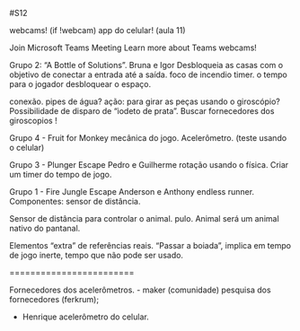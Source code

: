 #S12

webcams! 
(if !webcam) app do celular! (aula 11)

Join Microsoft Teams Meeting 
Learn more about Teams
webcams!


Grupo 2: “A Bottle of Solutions”. Bruna e Igor
Desbloqueia as casas com o objetivo de conectar a entrada até a saída. foco de incendio timer. o tempo para o jogador desbloquear o espaço.

conexão. pipes de água?
ação: para girar as peças usando o giroscópio?
Possibilidade de disparo de “iodeto de prata”. 
Buscar fornecedores dos giroscopios !

Grupo 4 - Fruit for Monkey
mecânica do jogo.
Acelerômetro. (teste usando o celular)

Grupo 3 - Plunger Escape
Pedro e Guilherme
rotação usando o 
física.
Criar um timer do tempo de jogo. 




Grupo 1 - Fire Jungle Escape
Anderson e Anthony
endless runner. 
Componentes: sensor de distância.


Sensor de distância para controlar o animal.
pulo.  Animal será um animal nativo do pantanal.

Elementos “extra” de referências reais. “Passar a boiada”, implica em tempo de jogo inerte, tempo que não pode ser usado.



========================


Fornecedores dos acelerômetros.
	- maker (comunidade) pesquisa dos fornecedores (ferkrum);
- Henrique acelerômetro do celular.



